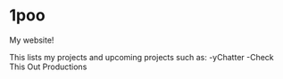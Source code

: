 # 1poo
My website!


This lists my projects and upcoming projects such as:
-yChatter
-Check This Out Productions
